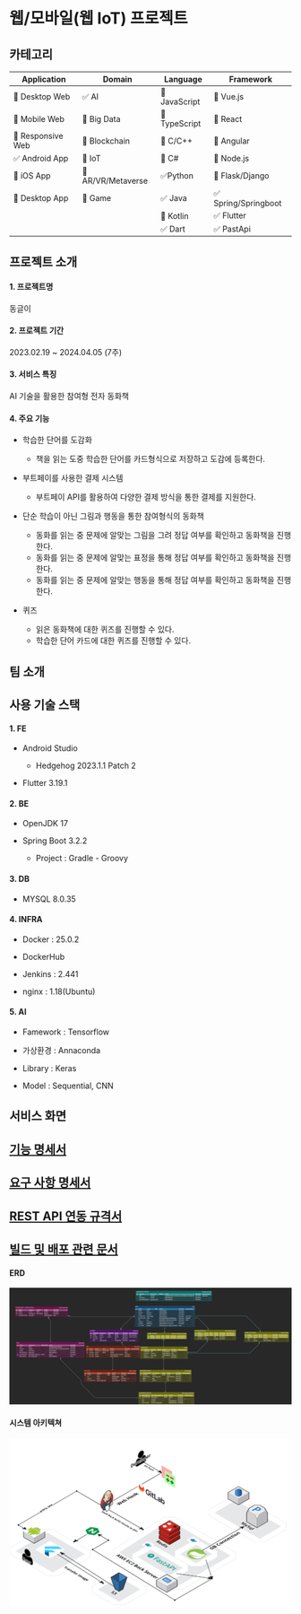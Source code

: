 # 웹/모바일(웹 IoT) 프로젝트

<!-- 필수 항목 -->

## 카테고리

| Application                          | Domain                                | Language                         | Framework                            |
| ------------------------------------ | ------------------------------------- | -------------------------------- | ------------------------------------ |
| :black_square_button: Desktop Web    | :white_check_mark: AI                 | :black_square_button: JavaScript | :black_square_button: Vue.js         |
| :black_square_button: Mobile Web     | :black_square_button: Big Data        | :black_square_button: TypeScript | :black_square_button: React          |
| :black_square_button: Responsive Web | :black_square_button: Blockchain      | :black_square_button: C/C++      | :black_square_button: Angular        |
| :white_check_mark: Android App       | :black_square_button: IoT             | :black_square_button: C#         | :black_square_button: Node.js        |
| :black_square_button: iOS App        | :black_square_button: AR/VR/Metaverse | :white_check_mark: ​Python        | :black_square_button: Flask/Django   |
| :black_square_button: Desktop App    | :black_square_button: Game            | :white_check_mark: Java          | :white_check_mark: Spring/Springboot |
|                                      |                                       | :black_square_button: Kotlin     | :white_check_mark: Flutter           |
|                                      |                                       | :white_check_mark: Dart          | :white_check_mark: PastApi           |

<!-- 필수 항목 -->

## 프로젝트 소개

#### 1. 프로젝트명

동글이

#### 2. 프로젝트 기간

2023.02.19 ~ 2024.04.05 (7주)

#### 3. 서비스 특징

AI 기술을 활용한 참여형 전자 동화책

#### 4. 주요 기능

- 학습한 단어를 도감화
    - 책을 읽는 도중 학습한 단어를 카드형식으로 저장하고 도감에 등록한다.

- 부트페이를 사용한 결제 시스템
    - 부트페이 API를 활용하여 다양한 결제 방식을 통한 결제를 지원한다.

- 단순 학습이 아닌 그림과 행동을 통한 참여형식의 동화책
    - 동화를 읽는 중 문제에 알맞는 그림을 그려 정답 여부를 확인하고 동화책을 진행한다.
    - 동화를 읽는 중 문제에 알맞는 표정을 통해 정답 여부를 확인하고 동화책을 진행한다.
    - 동화를 읽는 중 문제에 알맞는 행동을 통해 정답 여부를 확인하고 동화책을 진행한다.

- 퀴즈
    - 읽은 동화책에 대한 퀴즈를 진행할 수 있다.
    - 학습한 단어 카드에 대한 퀴즈를 진행할 수 있다.

## 팀 소개

<!-- 자유 양식 -->

## 사용 기술 스택

#### 1. FE
- Android Studio
    - Hedgehog 2023.1.1 Patch 2

- Flutter 3.19.1

#### 2. BE
- OpenJDK 17

- Spring Boot 3.2.2
    - Project : Gradle - Groovy

#### 3. DB
- MYSQL 8.0.35

#### 4. INFRA
- Docker : 25.0.2

- DockerHub

- Jenkins : 2.441

- nginx : 1.18(Ubuntu)

#### 5. AI
- Famework : Tensorflow

- 가상환경 : Annaconda

- Library : Keras

- Model : Sequential, CNN

## 서비스 화면

## [기능 명세서](https://www.notion.so/f40c295cacd44fab9a7d1d7e77edf077)

## [요구 사항 명세서](https://www.notion.so/2113837274fa42b1b8d85bccaf2f8d62)

## [REST API 연동 규격서](https://www.notion.so/Rest-API-78591cf515254e0c9ce22bee554e17eb)

## [빌드 및 배포 관련 문서](https://www.notion.so/77a69144a47b413c98b7d44084320b54)

#### ERD
![ERD](./exec/ERD.png)

#### 시스템 아키텍쳐
![시스템 아키텍쳐](./exec/시스템%20아키텍쳐.png)